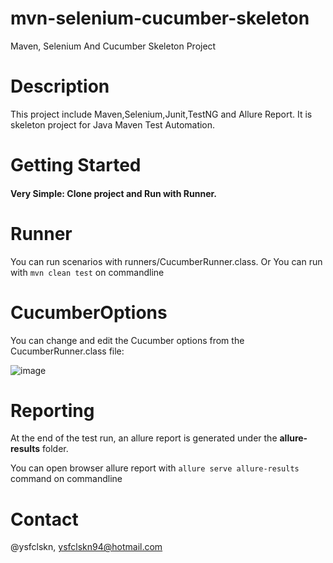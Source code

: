 # mvn-selenium-cucumber-skeleton
Maven, Selenium And Cucumber Skeleton Project


# Description

This project include Maven,Selenium,Junit,TestNG and Allure Report. It is skeleton project for Java Maven Test Automation.

# Getting Started

#### Very Simple: Clone project and Run with Runner.


# Runner

You can run scenarios with runners/CucumberRunner.class.
Or
You can run with `mvn clean test` on commandline


# CucumberOptions

You can change and edit the Cucumber options from the CucumberRunner.class file:

![image](https://user-images.githubusercontent.com/13632583/202848565-4fa70e34-8dda-4b79-bc0d-d42b252f761f.png)

# Reporting

At the end of the test run, an allure report is generated under the **allure-results** folder.

You can open browser allure report with `allure serve allure-results` command on commandline


# Contact

@ysfclskn, ysfclskn94@hotmail.com
